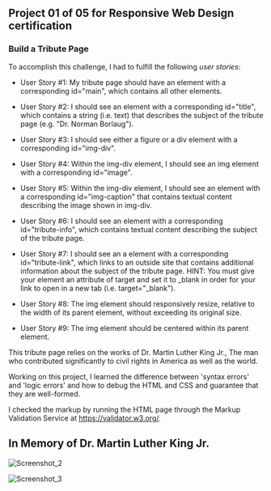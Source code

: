 ##  Project 01 of 05 for Responsive Web Design certification

###  Build a  Tribute Page 

To accomplish this challenge, I had to fulfill the following *user stories*:

* User Story #1: My tribute page should have an element with a corresponding id="main", which contains all other elements.

* User Story #2: I should see an element with a corresponding id="title", which contains a string (i.e. text) that describes the subject of the tribute page (e.g. "Dr. Norman Borlaug").

* User Story #3: I should see either a figure or a div element with a corresponding id="img-div".

* User Story #4: Within the img-div element, I should see an img element with a corresponding id="image".

* User Story #5: Within the img-div element, I should see an element with a corresponding id="img-caption" that contains textual content describing the image shown in img-div.

* User Story #6: I should see an element with a corresponding id="tribute-info", which contains textual content describing the subject of the tribute page.

* User Story #7: I should see an a element with a corresponding id="tribute-link", which links to an outside site that contains additional information about the subject of the tribute page. HINT: You must give your element an attribute of target and set it to _blank in order for your link to open in a new tab (i.e. target="_blank").

* User Story #8: The img element should responsively resize, relative to the width of its parent element, without exceeding its original size.

* User Story #9: The img element should be centered within its parent element.


This tribute page relies on the works of Dr. Martin Luther King Jr., The man who contributed significantly to civil rights in America as well as the world.  

Working on this project, I learned the difference between 'syntax errors' and 'logic errors' and how to debug the HTML and CSS and guarantee that they are well-formed.

I checked the markup by running the HTML page through the Markup Validation Service at https://validator.w3.org/.

## In Memory of Dr. Martin Luther King Jr.

![Screenshot_2](https://user-images.githubusercontent.com/99361183/163681159-eaf8090b-971e-4bc8-b535-00748b7d90a7.png)

![Screenshot_3](https://user-images.githubusercontent.com/99361183/163681442-e21d55e7-ea25-4e45-be35-cf1b74c60c26.png)






